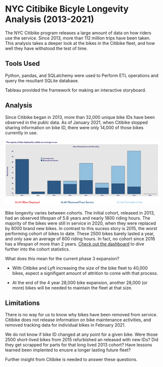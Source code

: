 # NYC Citibike Bicyle Longevity Analysis (2013-2021)

The NYC Citibike program releases a large amount of data on how riders use the service. Since 2013, more than 112 million trips have been taken. This analysis takes a deeper look at the bikes in the Citibike fleet, and how well they have withstood the test of time.

## Tools Used
Python, pandas, and SQLalchemy were used to Perform ETL operations and query the resultant SQLite database. 

Tableau provided the framework for making an interactive storyboard.


## Analysis

Since Citibike began in 2013, more than 32,000 unique bike IDs have been observed in the publc data. As of January 2021, when Citibike stopped sharing information on bike ID, there were only 14,000 of those bikes currently in use.

[<img src="https://github.com/bakerv/citibike-data-extraction_2013-2021/blob/main/images/overall_fleet_status.PNG">](https://public.tableau.com/app/profile/victor.baker/viz/NYCCitibikeBicycleLongevityAnalysis2013-2021/NYCCitibikeBicycleLongevityAnalysis)


Bike longevity varies between cohorts. The initial cohort, released in 2013, had an observed lifespan of 5.8 years and nearly 1800 riding hours. The majority of the bikes were still in service in 2020, when they were replaced by 8000 brand new bikes. In contrast to this sucess story is 2015, the worst performing cohort of bikes to date. These 2500 bikes barely lasted a year, and only saw an average of 600 riding hours. In fact, no cohort since 2016 has a lifespan of more than 2 years. [Check out the dashboard](https://public.tableau.com/app/profile/victor.baker/viz/NYCCitibikeBicycleLongevityAnalysis2013-2021/NYCCitibikeBicycleLongevityAnalysis) to dive further into the cohort statistics. 

 What does this mean for the current phase 3 expansion?
- With Citibike and Lyft increasing the size of the bike fleet to 40,000 bikes, expect a signifigant amount of attrition to come with that process.

- At the end of the 4 year 28,000 bike expansion, another 28,000 (or more) bikes will be needed to maintain the fleet at that size.

## Limitations

There is no way for us to know why bikes have been removed from service. Citibike does not release information on bike maintenance activities, and removed tracking data for individual bikes in February 2021.

We do not know if bike ID changed at any point for a given bike. Were those 2500 short-lived bikes from 2015 refurbished an released with new IDs? Did they get scrapped for parts for that long lived 2013 cohort? Have lessons learned been implented to enusre a longer lasting future fleet?

 Further insight from Citibike is needed to answer these questions.




